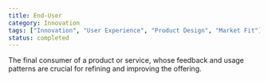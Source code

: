```yaml
---
title: End-User
category: Innovation
tags: ["Innovation", "User Experience", "Product Design", "Market Fit"]
status: completed
---
```

The final consumer of a product or service, whose feedback and usage patterns are crucial for refining and improving the offering.